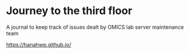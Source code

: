 # Journey to the third floor
A journal to keep track of issues dealt by OMICS lab server maintenance team

https://hanahwp.github.io/
